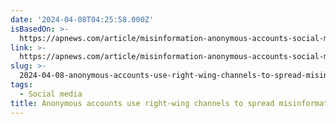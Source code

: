 ```yaml
---
date: '2024-04-08T04:25:58.000Z'
isBasedOn: >-
  https://apnews.com/article/misinformation-anonymous-accounts-social-media-2024-election-8a6b0f8d727734200902d96a59b84bf7
link: >-
  https://apnews.com/article/misinformation-anonymous-accounts-social-media-2024-election-8a6b0f8d727734200902d96a59b84bf7
slug: >-
  2024-04-08-anonymous-accounts-use-right-wing-channels-to-spread-misinformation-or-ap-ne
tags:
  - Social media
title: Anonymous accounts use right-wing channels to spread misinformation | AP Ne
---
```


